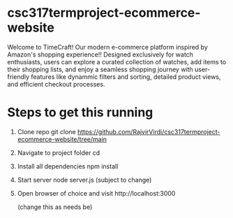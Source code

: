 ﻿# csc317termproject-ecommerce-website

Welcome to TimeCraft! Our modern e-commerce platform inspired by Amazon's shopping experience!! Designed exclusively for watch enthusiasts, users can explore a curated collection of watches, add items to their shopping lists, and enjoy a seamless shopping journey with user-friendly features like dynammic filters and sorting, detailed product views,  and efficient checkout processes.

# Steps to get this running

1. Clone repo
    git clone https://github.com/RajvirVirdi/csc317termproject-ecommerce-website/tree/main

2. Navigate to project folder
    cd <what folder you put this in>

3. Install all dependencies
    npm install

4. Start server
    node server.js (subject to change)

5. Open browser of choice and visit
    http://localhost:3000            

    (change this as needs be)
